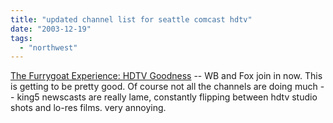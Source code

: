 ```yaml
---
title: "updated channel list for seattle comcast hdtv"
date: "2003-12-19"
tags: 
  - "northwest"
---
```


[The Furrygoat Experience: HDTV Goodness](http://www.furrygoat.com/archives/000800.html "The Furrygoat Experience: HDTV Goodness") -- WB and Fox join in now. This is getting to be pretty good. Of course not all the channels are doing much -- king5 newscasts are really lame, constantly flipping between hdtv studio shots and lo-res films. very annoying.
